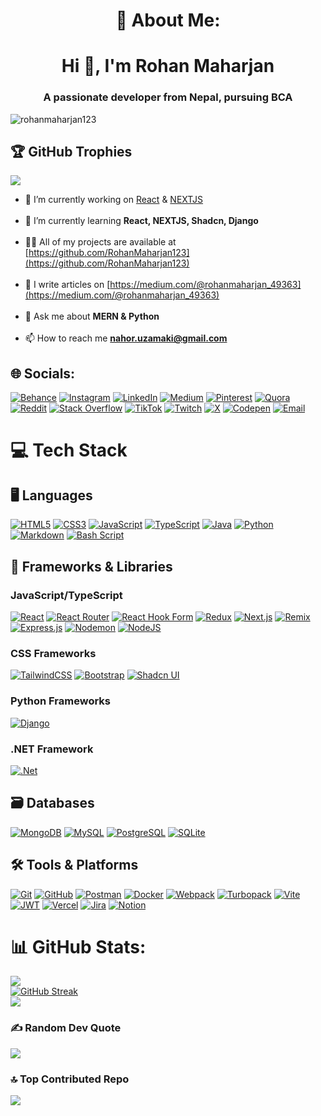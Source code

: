 <h1 align ="center">💫 About Me:</h1>

<h1 align="center">Hi 👋, I'm Rohan Maharjan</h1>

<h3 align="center">A passionate developer from Nepal, pursuing BCA</h3>

<p align="left"> <img src="https://komarev.com/ghpvc/?username=rohanmaharjan123&label=Profile%20views&color=0e75b6&style=flat" alt="rohanmaharjan123" /> </p>

## 🏆 GitHub Trophies
![](https://github-profile-trophy.vercel.app/?username=rohanmaharjan123&theme=radical&no-frame=false&no-bg=true&margin-w=4)

- 🔭 I’m currently working on [React](https://react.dev) & [NEXTJS](https://nextjs.org/docs)<br><br>
- 🌱 I’m currently learning **React, NEXTJS, Shadcn, Django**<br><br>
- 👨‍💻 All of my projects are available at [https://github.com/RohanMaharjan123](https://github.com/RohanMaharjan123)<br><br>
- 📝 I write articles on [https://medium.com/@rohanmaharjan_49363](https://medium.com/@rohanmaharjan_49363)<br><br>
- 💬 Ask me about **MERN & Python**<br><br>
- 📫 How to reach me **nahor.uzamaki@gmail.com**<br>

## 🌐 Socials:

[![Behance](https://img.shields.io/badge/Behance-1769ff?logo=behance&logoColor=white)](https://behance.net/nahoruzamaki)
[![Instagram](https://img.shields.io/badge/Instagram-%23E4405F.svg?logo=Instagram&logoColor=white)](https://instagram.com/rohan_maharjan_rose)
[![LinkedIn](https://img.shields.io/badge/LinkedIn-%230077B5.svg?logo=linkedin&logoColor=white)](https://linkedin.com/in/rohan-maharjan2)
[![Medium](https://img.shields.io/badge/Medium-12100E?logo=medium&logoColor=white)](https://medium.com/@rohanmaharjan_49363)
[![Pinterest](https://img.shields.io/badge/Pinterest-%23E60023.svg?logo=Pinterest&logoColor=white)](https://pinterest.com/nahoruzamaki)
[![Quora](https://img.shields.io/badge/Quora-%23B92B27.svg?logo=Quora&logoColor=white)](https://quora.com/profile/Rohan%20Maharjan)
[![Reddit](https://img.shields.io/badge/Reddit-%23FF4500.svg?logo=Reddit&logoColor=white)](https://reddit.com/user/Rohan_Maharjan)
[![Stack Overflow](https://img.shields.io/badge/-Stackoverflow-FE7A16?logo=stack-overflow&logoColor=white)](https://stackoverflow.com/users/rohan-maharjan)
[![TikTok](https://img.shields.io/badge/TikTok-%23000000.svg?logo=TikTok&logoColor=white)](https://tiktok.com/@rohan_maharjan123)
[![Twitch](https://img.shields.io/badge/Twitch-%239146FF.svg?logo=Twitch&logoColor=white)](https://twitch.tv/rohan_maharjan)
[![X](https://img.shields.io/badge/X-black.svg?logo=X&logoColor=white)](https://x.com/NahorUzumaki)
[![Codepen](https://img.shields.io/badge/Codepen-000000?logo=codepen&logoColor=white)](https://codepen.io/rohanmaharjan123)
[![Email](https://img.shields.io/badge/Email-D14836?logo=gmail&logoColor=white)](mailto:nahor.uzamaki@gmail.com)

# 💻 Tech Stack

## 🖥️ Languages

[![HTML5](https://img.shields.io/badge/html5-%23E34F26.svg?style=for-the-badge&logo=html5&logoColor=white)](https://developer.mozilla.org/en-US/docs/Web/HTML)
[![CSS3](https://img.shields.io/badge/css3-%231572B6.svg?style=for-the-badge&logo=css3&logoColor=white)](https://developer.mozilla.org/en-US/docs/Web/CSS)
[![JavaScript](https://img.shields.io/badge/javascript-%23323330.svg?style=for-the-badge&logo=javascript&logoColor=%23F7DF1E)](https://developer.mozilla.org/en-US/docs/Web/JavaScript)
[![TypeScript](https://img.shields.io/badge/typescript-%23007ACC.svg?style=for-the-badge&logo=typescript&logoColor=white)](https://www.typescriptlang.org)
[![Java](https://img.shields.io/badge/java-%23ED8B00.svg?style=for-the-badge&logo=openjdk&logoColor=white)](https://www.oracle.com/java/)
[![Python](https://img.shields.io/badge/python-3670A0?style=for-the-badge&logo=python&logoColor=ffdd54)](https://www.python.org)
[![Markdown](https://img.shields.io/badge/markdown-%23000000.svg?style=for-the-badge&logo=markdown&logoColor=white)](https://www.markdownguide.org)
[![Bash Script](https://img.shields.io/badge/bash_script-%23121011.svg?style=for-the-badge&logo=gnu-bash&logoColor=white)](https://www.gnu.org/software/bash/)

## 🚀 Frameworks & Libraries

### JavaScript/TypeScript

[![React](https://img.shields.io/badge/react-%2320232a.svg?style=for-the-badge&logo=react&logoColor=%2361DAFB)](https://react.dev)
[![React Router](https://img.shields.io/badge/React_Router-CA4245?style=for-the-badge&logo=react-router&logoColor=white)](https://reactrouter.com)
[![React Hook Form](https://img.shields.io/badge/React%20Hook%20Form-%23EC5990.svg?style=for-the-badge&logo=reacthookform&logoColor=white)](https://react-hook-form.com)
[![Redux](https://img.shields.io/badge/redux-%23593d88.svg?style=for-the-badge&logo=redux&logoColor=white)](https://redux.js.org)
[![Next.js](https://img.shields.io/badge/Next.js-%23000000.svg?style=for-the-badge&logo=next.js&logoColor=white)](https://nextjs.org)
[![Remix](https://img.shields.io/badge/remix-%23000.svg?style=for-the-badge&logo=remix&logoColor=white)](https://remix.run)
[![Express.js](https://img.shields.io/badge/express.js-%23404d59.svg?style=for-the-badge&logo=express&logoColor=%2361DAFB)](https://expressjs.com)
[![Nodemon](https://img.shields.io/badge/NODEMON-%23323330.svg?style=for-the-badge&logo=nodemon&logoColor=%BBDEAD)](https://nodemon.io)
[![NodeJS](https://img.shields.io/badge/node.js-6DA55F?style=for-the-badge&logo=node.js&logoColor=white)](https://nodejs.org/en)

### CSS Frameworks

[![TailwindCSS](https://img.shields.io/badge/tailwindcss-%2338B2AC.svg?style=for-the-badge&logo=tailwind-css&logoColor=white)](https://tailwindcss.com)
[![Bootstrap](https://img.shields.io/badge/bootstrap-%238511FA.svg?style=for-the-badge&logo=bootstrap&logoColor=white)](https://getbootstrap.com)
[![Shadcn UI](https://img.shields.io/badge/Shadcn_UI-%23121011.svg?style=for-the-badge&logo=react&logoColor=white)](https://ui.shadcn.com)

### Python Frameworks

[![Django](https://img.shields.io/badge/django-%23092E20.svg?style=for-the-badge&logo=django&logoColor=white)](https://www.djangoproject.com)

### .NET Framework

[![.Net](https://img.shields.io/badge/.NET-5C2D91?style=for-the-badge&logo=.net&logoColor=white)](https://dotnet.microsoft.com/en-us/)

## 🗃️ Databases

[![MongoDB](https://img.shields.io/badge/MongoDB-%234ea94b.svg?style=for-the-badge&logo=mongodb&logoColor=white)](https://www.mongodb.com)
[![MySQL](https://img.shields.io/badge/mysql-4479A1.svg?style=for-the-badge&logo=mysql&logoColor=white)](https://www.mysql.com)
[![PostgreSQL](https://img.shields.io/badge/PostgreSQL-%23336791.svg?style=for-the-badge&logo=postgresql&logoColor=white)](https://www.postgresql.org)
[![SQLite](https://img.shields.io/badge/SQLite-%2307405e.svg?style=for-the-badge&logo=sqlite&logoColor=white)](https://www.sqlite.org)

## 🛠️ Tools & Platforms

[![Git](https://img.shields.io/badge/git-%23F05033.svg?style=for-the-badge&logo=git&logoColor=white)](https://git-scm.com)
[![GitHub](https://img.shields.io/badge/github-%23121011.svg?style=for-the-badge&logo=github&logoColor=white)](https://github.com)
[![Postman](https://img.shields.io/badge/Postman-FF6C37?style=for-the-badge&logo=postman&logoColor=white)](https://www.postman.com)
[![Docker](https://img.shields.io/badge/docker-%230db7ed.svg?style=for-the-badge&logo=docker&logoColor=white)](https://www.docker.com)
[![Webpack](https://img.shields.io/badge/webpack-%238DD6F9.svg?style=for-the-badge&logo=webpack&logoColor=black)](https://webpack.js.org)
[![Turbopack](https://img.shields.io/badge/Turbopack-%23000000.svg?style=for-the-badge&logo=next.js&logoColor=white)](https://turbopack.dev)
[![Vite](https://img.shields.io/badge/vite-%23746F9D.svg?style=for-the-badge&logo=vite&logoColor=white)](https://vitejs.dev)
[![JWT](https://img.shields.io/badge/JWT-black?style=for-the-badge&logo=JSON%20web%20tokens)](https://jwt.io)
[![Vercel](https://img.shields.io/badge/vercel-%23000000.svg?style=for-the-badge&logo=vercel&logoColor=white)](https://vercel.com)
[![Jira](https://img.shields.io/badge/jira-%230A0FFF.svg?style=for-the-badge&logo=jira&logoColor=white)](https://www.atlassian.com/software/jira)
[![Notion](https://img.shields.io/badge/Notion-%23000000.svg?style=for-the-badge&logo=notion&logoColor=white)](https://www.notion.so)

# 📊 GitHub Stats:

![](https://github-readme-stats.vercel.app/api?username=rohanmaharjan123&theme=radical&hide_border=false&include_all_commits=false&count_private=true)<br/>
[![GitHub Streak](https://github-readme-streak-stats-6159w4sb1-rohanmaharjan123s-projects.vercel.app?user=rohanmaharjan123&theme=radical)](https://git.io/streak-stats)<br/>
![](https://github-readme-stats.vercel.app/api/top-langs/?username=rohanmaharjan123&theme=radical&hide_border=false&include_all_commits=false&count_private=true&layout=compact)

### ✍️ Random Dev Quote
![](https://quotes-github-readme.vercel.app/api?type=horizontal&theme=radical)

### 🔝 Top Contributed Repo
![](https://github-contributor-stats.vercel.app/api?username=rohanmaharjan123&limit=5&theme=radical&combine_all_yearly_contributions=true)

<!-- Proudly created with GPRM ( https://gprm.itsvg.in ) -->
